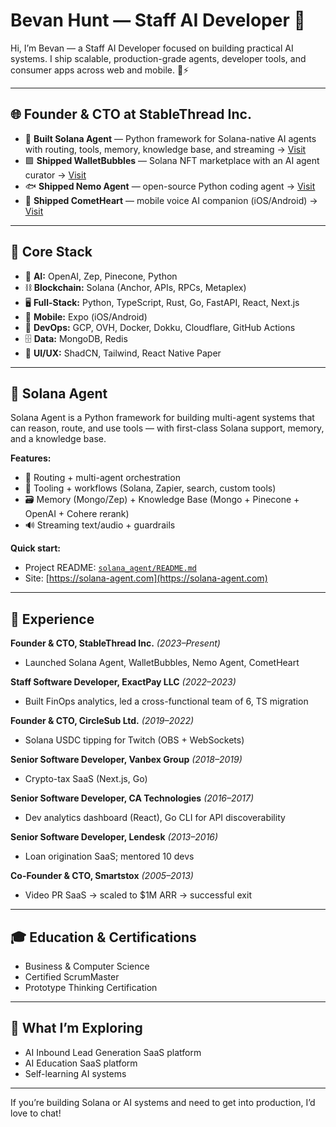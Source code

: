 # Bevan Hunt — Staff AI Developer 🚀

Hi, I’m Bevan — a Staff AI Developer focused on building practical AI systems. I ship scalable, production-grade agents, developer tools, and consumer apps across web and mobile. 🧠⚡️

---

## 🌐 Founder & CTO at StableThread Inc.

- 🧩 **Built Solana Agent** — Python framework for Solana-native AI agents with routing, tools, memory, knowledge base, and streaming -> [Visit](https://solana-agent.com)
- 🟪 **Shipped WalletBubbles** — Solana NFT marketplace with an AI agent curator -> [Visit](https://walletbubbles.com)
- 🐟 **Shipped Nemo Agent** — open-source Python coding agent -> [Visit](https://nemo-agent.com)
- 💬 **Shipped CometHeart** — mobile voice AI companion (iOS/Android) -> [Visit](https://cometheart.com)

---

## 🧰 Core Stack

- 🤖 **AI:** OpenAI, Zep, Pinecone, Python
- ⛓️ **Blockchain:** Solana (Anchor, APIs, RPCs, Metaplex)
- 🖥️ **Full-Stack:** Python, TypeScript, Rust, Go, FastAPI, React, Next.js
- 📱 **Mobile:** Expo (iOS/Android)
- 🚀 **DevOps:** GCP, OVH, Docker, Dokku, Cloudflare, GitHub Actions
- 🗄️ **Data:** MongoDB, Redis
- 🎨 **UI/UX:** ShadCN, Tailwind, React Native Paper

---

## 🧪 Solana Agent

Solana Agent is a Python framework for building multi-agent systems that can reason, route, and use tools — with first-class Solana support, memory, and a knowledge base.

**Features:**
- 🧠 Routing + multi-agent orchestration
- 🧩 Tooling + workflows (Solana, Zapier, search, custom tools)
- 🗃️ Memory (Mongo/Zep) + Knowledge Base (Mongo + Pinecone + OpenAI + Cohere rerank)
- 🔊 Streaming text/audio + guardrails

**Quick start:**
- Project README: [`solana_agent/README.md`](https://github.com/truemagic-coder/solana_agent/README.md)
- Site: [https://solana-agent.com](https://solana-agent.com)

---

## 🧭 Experience

**Founder & CTO, StableThread Inc.** _(2023–Present)_
- Launched Solana Agent, WalletBubbles, Nemo Agent, CometHeart

**Staff Software Developer, ExactPay LLC** _(2022–2023)_
- Built FinOps analytics, led a cross-functional team of 6, TS migration

**Founder & CTO, CircleSub Ltd.** _(2019–2022)_
- Solana USDC tipping for Twitch (OBS + WebSockets)

**Senior Software Developer, Vanbex Group** _(2018–2019)_
- Crypto-tax SaaS (Next.js, Go)

**Senior Software Developer, CA Technologies** _(2016–2017)_
- Dev analytics dashboard (React), Go CLI for API discoverability

**Senior Software Developer, Lendesk** _(2013–2016)_
- Loan origination SaaS; mentored 10 devs

**Co-Founder & CTO, Smartstox** _(2005–2013)_
- Video PR SaaS → scaled to $1M ARR → successful exit

---

## 🎓 Education & Certifications

- Business & Computer Science
- Certified ScrumMaster
- Prototype Thinking Certification

---

## 🌟 What I’m Exploring

- AI Inbound Lead Generation SaaS platform
- AI Education SaaS platform
- Self-learning AI systems

---

If you’re building Solana or AI systems and need to get into production, I’d love to chat!
